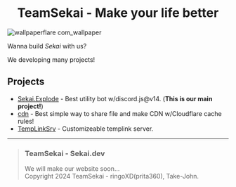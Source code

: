 <h1 align="center">TeamSekai - Make your life better</h1>

![wallpaperflare com_wallpaper](https://github.com/TeamSekai/.github/assets/105296365/bcedd0de-dbe8-4e60-a020-a014dd30edaf)

Wanna build *Sekai* with us?

We developing many projects!

## Projects

* [Sekai.Explode](https://github.com/TeamSekai/Sekai.Explode) - Best utility bot w/discord.js@v14. (**This is our main project!**)
* [cdn](https://github.com/TeamSekai/cdn) - Best simple way to share file and make CDN w/Cloudflare cache rules!
* [TempLinkSrv](https://github.com/TeamSekai/TempLinkSrv) - Customizeable templink server.

***

> ### TeamSekai - Sekai.dev
> We will make our website soon...<br>
> Copyright 2024 TeamSekai - ringoXD(prita360), Take-John.

